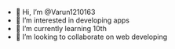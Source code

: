 - 👋 Hi, I’m @Varun1210163
- 👀 I’m interested in developing apps
- 🌱 I’m currently learning 10th
- 💞️ I’m looking to collaborate on web developing

<!---
Varun1210163/Varun1210163 is a ✨ special ✨ repository because its 'name is very special'

